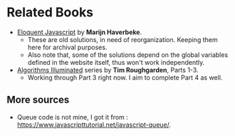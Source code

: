 # Related Books

- [Eloquent Javascript](https://eloquentjavascript.net/) by **Marijn Haverbeke**.
    - These are old solutions, in need of reorganization. Keeping them here for archival purposes.
    - Also note that, some of the solutions depend on the global variables defined in the website itself, thus won't work independently.
- [Algorithms Illuminated](https://algorithmsilluminated.org/) series by **Tim Roughgarden**, Parts 1-3.
    - Working through Part 3 right now. I aim to complete Part 4 as well.

## More sources
- Queue code is not mine, I got it from : https://www.javascripttutorial.net/javascript-queue/.